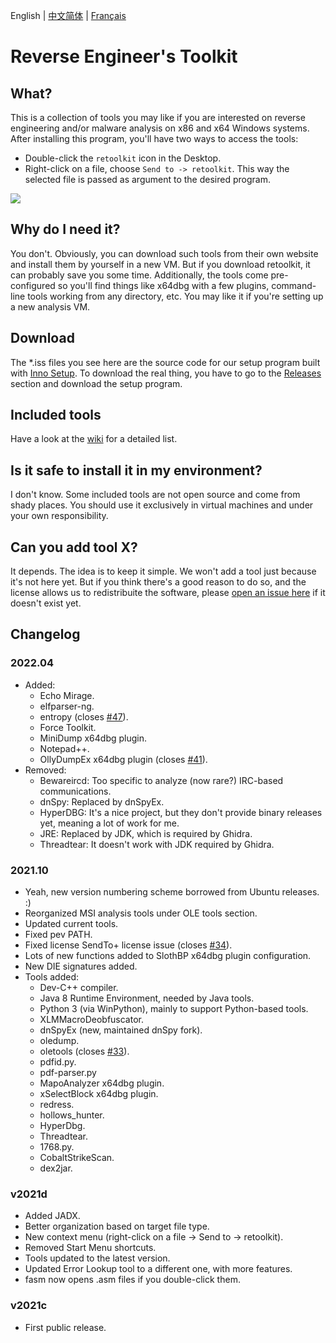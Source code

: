 English | [中文简体](./README_zh_CN.md) | [Français](./README_fr_FR.md)

# Reverse Engineer's Toolkit

## What?

This is a collection of tools you may like if you are interested on reverse engineering and/or malware analysis on x86 and x64 Windows systems. After installing this program, you'll have two ways to access the tools:

* Double-click the `retoolkit` icon in the Desktop.
* Right-click on a file, choose `Send to -> retoolkit`. This way the selected file is passed as argument to the desired program.

![](assets/retoolkit.gif)

## Why do I need it?

You don't. Obviously, you can download such tools from their own website and install them by yourself in a new VM. But if you download retoolkit, it can probably save you some time. Additionally, the tools come pre-configured so you'll find things like x64dbg with a few plugins, command-line tools working from any directory, etc. You may like it if you're setting up a new analysis VM.

## Download

The *.iss files you see here are the source code for our setup program built with [Inno Setup](https://jrsoftware.org/isinfo.php). To download the real thing, you have to go to the [Releases](https://github.com/mentebinaria/retoolkit/releases) section and download the setup program.

## Included tools

Have a look at the [wiki](https://github.com/mentebinaria/retoolkit/wiki) for a detailed list.

## Is it safe to install it in my environment?

I don't know. Some included tools are not open source and come from shady places. You should use it exclusively in virtual machines and under your own responsibility.

## Can you add tool X?

It depends. The idea is to keep it simple. We won't add a tool just because it's not here yet. But if you think there's a good reason to do so, and the license allows us to redistribuite the software, please [open an issue here](https://github.com/mentebinaria/retoolkit/issues?q=label%3Atool-request+) if it doesn't exist yet.

## Changelog

### 2022.04

* Added:
    * Echo Mirage.
    * elfparser-ng.
    * entropy (closes [#47](https://github.com/mentebinaria/retoolkit/issues/47)).
    * Force Toolkit.
    * MiniDump x64dbg plugin.
    * Notepad++.
    * OllyDumpEx x64dbg plugin (closes [#41](https://github.com/mentebinaria/retoolkit/issues/41)).
* Removed:
    * Bewareircd: Too specific to analyze (now rare?) IRC-based communications.
    * dnSpy: Replaced by dnSpyEx.
    * HyperDBG: It's a nice project, but they don't provide binary releases yet, meaning a lot of work for me.
    * JRE: Replaced by JDK, which is required by Ghidra.
    * Threadtear: It doesn't work with JDK required by Ghidra.

### 2021.10

* Yeah, new version numbering scheme borrowed from Ubuntu releases. :)
* Reorganized MSI analysis tools under OLE tools section.
* Updated current tools.
* Fixed pev PATH.
* Fixed license SendTo+ license issue (closes [#34](https://github.com/mentebinaria/retoolkit/issues/34)).
* Lots of new functions added to SlothBP x64dbg plugin configuration.
* New DIE signatures added.
* Tools added:
    * Dev-C++ compiler.
    * Java 8 Runtime Environment, needed by Java tools.
    * Python 3 (via WinPython), mainly to support Python-based tools.
    * XLMMacroDeobfuscator.
    * dnSpyEx (new, maintained dnSpy fork).  
    * oledump.
    * oletools (closes [#33](https://github.com/mentebinaria/retoolkit/issues/33)).
    * pdfid.py.
    * pdf-parser.py
    * MapoAnalyzer x64dbg plugin.
    * xSelectBlock x64dbg plugin.
    * redress.
    * hollows_hunter.
    * HyperDbg.
    * Threadtear.
    * 1768.py.
    * CobaltStrikeScan.
    * dex2jar.

### v2021d

* Added JADX.
* Better organization based on target file type.
* New context menu (right-click on a file -> Send to -> retoolkit).
* Removed Start Menu shortcuts.
* Tools updated to the latest version.
* Updated Error Lookup tool to a different one, with more features.
* fasm now opens .asm files if you double-click them.

### v2021c
* First public release.
